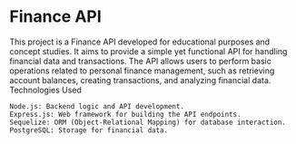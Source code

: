 # Finance API
This project is a Finance API developed for educational purposes and concept studies. It aims to provide a simple yet functional API for handling financial data and transactions. The API allows users to perform basic operations related to personal finance management, such as retrieving account balances, creating transactions, and analyzing financial data.
Technologies Used

    Node.js: Backend logic and API development.
    Express.js: Web framework for building the API endpoints.
    Sequelize: ORM (Object-Relational Mapping) for database interaction.
    PostgreSQL: Storage for financial data.
  
